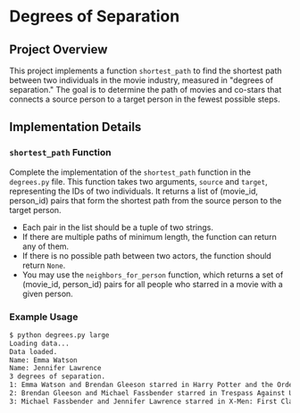 # Degrees of Separation

## Project Overview
This project implements a function `shortest_path` to find the shortest path between two individuals in the movie industry, measured in "degrees of separation." The goal is to determine the path of movies and co-stars that connects a source person to a target person in the fewest possible steps.

## Implementation Details

### `shortest_path` Function
Complete the implementation of the `shortest_path` function in the `degrees.py` file. This function takes two arguments, `source` and `target`, representing the IDs of two individuals. It returns a list of (movie_id, person_id) pairs that form the shortest path from the source person to the target person.

- Each pair in the list should be a tuple of two strings.
- If there are multiple paths of minimum length, the function can return any of them.
- If there is no possible path between two actors, the function should return `None`.
- You may use the `neighbors_for_person` function, which returns a set of (movie_id, person_id) pairs for all people who starred in a movie with a given person.

### Example Usage
```bash
$ python degrees.py large
Loading data...
Data loaded.
Name: Emma Watson
Name: Jennifer Lawrence
3 degrees of separation.
1: Emma Watson and Brendan Gleeson starred in Harry Potter and the Order of the Phoenix
2: Brendan Gleeson and Michael Fassbender starred in Trespass Against Us
3: Michael Fassbender and Jennifer Lawrence starred in X-Men: First Class
